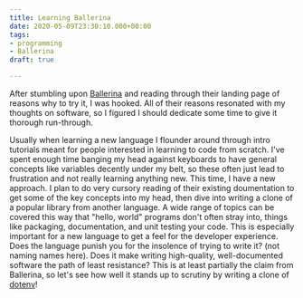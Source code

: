 ```yaml
---
title: Learning Ballerina
date: 2020-05-09T23:30:10.000+00:00
tags:
- programming
- Ballerina
draft: true

---
```

After stumbling upon [Ballerina](https://ballerina.io/ "Ballerina") and reading through their landing page of reasons why to try it, I was hooked. All of their reasons resonated with my thoughts on software, so I figured I should dedicate some time to give it thorough run-through.

Usually when learning a new language I flounder around through intro tutorials meant for people interested in learning to code from scratch. I've spent enough time banging my head against keyboards to have general concepts like variables decently under my belt, so these often just lead to frustration and not really learning anything new. This time, I have a new approach. I plan to do very cursory reading of their existing doumentation to get some of the key concepts into my head, then dive into writing a clone of a popular library from another language. A wide range of topics can be covered this way that "hello, world" programs don't often stray into, things like packaging, documentation, and unit testing your code. This is especially important for a new language to get a feel for the developer experience. Does the language punish you for the insolence of trying to write it? (not naming names here). Does it make writing high-quality, well-documented software the path of least resistance? This is at least partially the claim from Ballerina, so let's see how well it stands up to scrutiny by writing a clone of [dotenv](https://github.com/motdotla/dotenv "dotenv")!